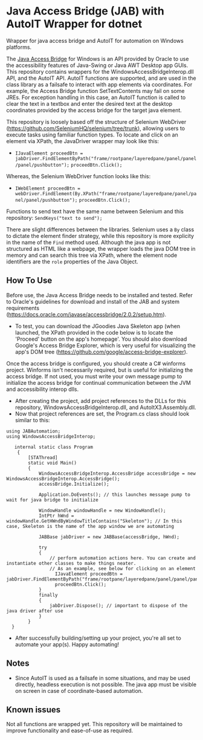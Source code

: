 # Java Access Bridge (JAB) with AutoIT Wrapper for dotnet
Wrapper for java access bridge and AutoIT for automation on Windows platforms.

The [Java Access Bridge](http://www.oracle.com/technetwork/articles/javase/index-jsp-136191.html) for Windows is an API provided by Oracle to use the accessibility features of Java-Swing or Java AWT Desktop app GUIs. This repository contains wrappers for the WindowsAccessBridgeInterop.dll API, and the AutoIT API. AutoIT functions are supported, and are used in the class library  as a failsafe to interact with app elements via coordinates. For example, the Access Bridge function SetTextContents may fail on some JREs. For exception handling in this case, an AutoIT function is called to clear the text in a textbox and enter the desired text at the desktop coordinates provided by the access bridge for the target java element.

This repository is loosely based off the structure of Selenium WebDriver (https://github.com/SeleniumHQ/selenium/tree/trunk), allowing users to execute tasks using familiar function types.
To locate and click on an element via XPath, the JavaDriver wrapper may look like this: 
* `IJavaElement proceedBtn = jabDriver.FindElementByPath("frame/rootpane/layeredpane/panel/panel/panel/pushbutton");`
`proceedBtn.Click();`

Whereas, the Selenium WebDriver function looks like this:
* `IWebElement proceedBtn = webDriver.FindElement(By.XPath("frame/rootpane/layeredpane/panel/panel/panel/pushbutton");`
`proceedBtn.Click();`

Functions to send text have the same name between Selenium and this repository: `SendKeys("text to send");`

There are slight differences between the libraries. Selenium uses a `By` class to dictate the element finder strategy, while this repository is more explicity in the name of the `Find` method used. Although the java app is not structured as HTML like a webpage, the wrapper loads the java DOM tree in memory and can search this tree via XPath, where the element node identifiers are the `role` properties of the Java Object.

## How To Use
Before use, the Java Access Bridge needs to be installed and tested. Refer to Oracle's guidelines for download and install of the JAB and system requirements (https://docs.oracle.com/javase/accessbridge/2.0.2/setup.htm).

  * To test, you can download the JGoodies Java Skeleton app (when launched, the XPath provided in the code below is to locate the 'Proceed' button on the app's homepage'. You should also download Google's Access Bridge Explorer, which is very useful for visualizing the app's DOM tree (https://github.com/google/access-bridge-explorer).


Once the access bridge is configured, you should create a C# winforms project. Winforms isn't necessarily required, but is useful for initializing the access bridge. If not used, you must write your own message pump to initialize the access bridge for continual communication between the JVM and accessibility interop dlls.  
* After creating the project, add project references to the DLLs for this repository, WindowsAccessBridgeInterop.dll, and AutoItX3.Assembly.dll.
* Now that project references are set, the Program.cs class should look similar to this:
```using TreeNode = JABAutomation.TreeNode;
using JABAutomation;
using WindowsAccessBridgeInterop;

   internal static class Program
    {
        [STAThread]
        static void Main()
        {
            WindowsAccessBridgeInterop.AccessBridge accessBridge = new WindowsAccessBridgeInterop.AccessBridge();
            accessBridge.Initialize();

            Application.DoEvents(); // this launches message pump to wait for java bridge to initialize

            WindowHandle windowHandle = new WindowHandle();
            IntPtr hWnd = windowHandle.GetHWndByWindowTitleContains("Skeleton"); // In this case, Skeleton is the name of the app window we are automating

            JABBase jabDriver = new JABBase(accessBridge, hWnd);

            try
            {
                // perform automation actions here. You can create and instantiate other classes to make things neater.
                // As an example, see below for clicking on an element
                  IJavaElement proceedBtn = jabDriver.FindElementByPath("frame/rootpane/layeredpane/panel/panel/panel/pushbutton");
                  proceedBtn.Click();
            }
            finally
            {
                jabDriver.Dispose(); // important to dispose of the java driver after use
            }
        }
  }
```

* After successfully building/setting up your project, you're all set to automate your app(s). Happy automating!

## Notes
* Since AutoIT is used as a failsafe in some situations, and may be used directly, headless execution is not possible. The java app must be visible on screen in case of coordinate-based automation.

## Known issues
Not all functions are wrapped yet. This repository will be maintained to improve functionality and ease-of-use as required.
